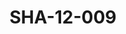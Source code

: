 ---
pid: SHA-12-009
title: SHA-12-009
language: ar
original_label: 
rights: شرحبيل احمد
location_of_original: شرحبيل احمد
photographer_or_studio: 
scanned_from: photograph 8.6 by 13.8
_date: 1957-1958
location: مصر، المنوفية، سرس الليان
description: شرحبيل احمد وكامل حسين
additional_notes: 
permission_display: 'yes'
on_server: 'no'
on_website: 'no'
permalink: /photopages/ar/SHA-12-009
layout: photo-page
---